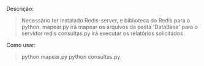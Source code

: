 Descrição:
> Necessário ter instalado Redis-server, e biblioteca do Redis para o python.
> mapear.py irá mapear os arquivos da pasta 'DataBase' para o servidor redis
> consultas.py irá executar os relatórios solicitados

Como usar:
> python mapear.py
> python consultas.py
